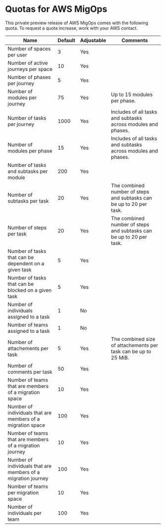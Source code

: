 # Quotas for AWS MigOps<a name="load-balancer-limits"></a>

This private preview release of AWS MigOps comes with the following quota\. To request a quota increase, work with your AWS contact\. 


| Name | Default | Adjustable | Comments | 
| --- | --- | --- | --- | 
| Number of spaces per user | 3 | Yes |  | 
| Number of active journeys per space | 10 | Yes |  | 
| Number of phases per journey | 5 | Yes |  | 
| Number of modules per journey | 75 | Yes | Up to 15 modules per phase\. | 
| Number of tasks per journey | 1000 | Yes | Includes of all tasks and subtasks across modules and phases\. | 
| Number of modules per phase | 15 | Yes | Includes of all tasks and subtasks across modules and phases\. | 
| Number of tasks and subtasks per module | 200 | Yes |  | 
| Number of subtasks per task | 20 | Yes | The combined number of steps and subtasks can be up to 20 per task\. | 
| Number of steps per task | 20 | Yes | The combined number of steps and subtasks can be up to 20 per task\. | 
| Number of tasks that can be dependent on a given task | 5 | Yes |  | 
| Number of tasks that can be blocked on a given task | 5 | Yes |  | 
| Number of individuals assigned to a task | 1 | No |  | 
| Number of teams assigned to a task | 1 | No |  | 
| Number of attachements per task | 5 | Yes | The combined size of attachements per task can be up to 25 MiB\. | 
| Number of comments per task | 50 | Yes |  | 
| Number of teams that are members of a migration space | 10 | Yes |  | 
| Number of individuals that are members of a migration space | 100 | Yes |  | 
| Number of teams that are members of a migration journey | 10 | Yes |  | 
| Number of individuals that are members of a migration journey | 100 | Yes |  | 
| Number of teams per migration space | 10 | Yes |  | 
| Number of individuals per team | 100 | Yes |  | 